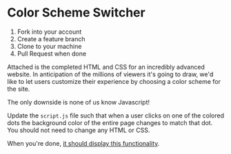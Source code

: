 # Color Scheme Switcher

1. Fork into your account
1. Create a feature branch
1. Clone to your machine
1. Pull Request when done

Attached is the completed HTML and CSS for an incredibly advanced website. In anticipation of the millions of viewers it's going to draw, we'd like to let users customize their experience by choosing a color scheme for the site.

The only downside is none of us know Javascript!

Update the `script.js` file such that when a user clicks on one of the colored dots the background color of the entire page changes to match that dot. You should not need to change any HTML or CSS.

When you're done, [it should display this functionality](https://pages.git.generalassemb.ly/wdi-nyc-terabyte/color-scheme-switcher/).
